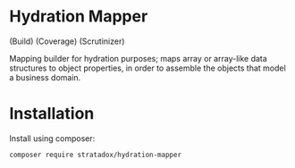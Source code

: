 # Hydration Mapper

(Build)
(Coverage)
(Scrutinizer)

Mapping builder for hydration purposes; maps array or array-like data structures to 
object properties, in order to assemble the objects that model a business domain.

# Installation

Install using composer:

`composer require stratadox/hydration-mapper`
